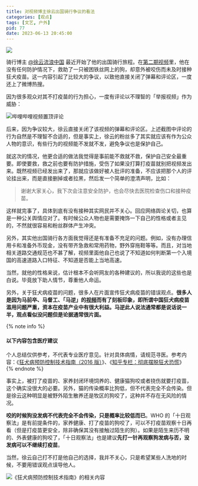```yaml
---
title: 对视频博主徐云出国骑行争议的看法
categories: [观点]
tags: [文艺, 户外]
pid: 77
date: 2023-06-13 20:45:00
---
```


![](https://cos.pinlyu.com/posts/2023/77-xuyun.webp)

骑行博主 [@徐云流浪中国](https://space.bilibili.com/697166795) 最近开始了他的出国骑行旅程。在[第二期视频](https://www.bilibili.com/BV1fh4y19747/)里，他在没有任何防护情况下，救助了一只被困铁丝网上的狗，却意外被咬伤而未及时接种狂犬疫苗。这一内容引起了比较大的争议，以致他直接关闭了弹幕和评论区，一度还上了微博热搜。

<!-- more -->

因为很多观众对其不打疫苗的行为担心，一度有评论以不理智的「举报视频」作为威胁：

![哔哩哔哩视频置顶评论](https://cos.pinlyu.com/posts/2023/77-comment.webp#500x)

后来，因为争议较大，徐云直接关闭了该视频的弹幕和评论区。上述截图中评论的行为自然是不理智不合适的，但是事实上，徐云的粉丝多了其实就应该有作为公众人物的意识，有些行为的视频能不发就不发，避免争议也是保护自己。

就这次的情况，他更合适的做法我觉得是事前能不救就不救，保护自己安全最重要。即使要救，救之前也要有防护措施，受伤了如果没打算打疫苗就别把视频发出来。既然视频已经发出来了，那就应该做好被人批评的准备，不应该把那个人的评论挂出来，而是直接删掉或者拉黑，然后发一个简单的澄清声明，比如：

 > 谢谢大家关心，我下次会注意安全防护，也会尽快去医院检查伤口和接种疫苗。

这样就完事了，具体到底有没有接种其实网民并不关心。回应网络舆论关切，也算是一种公关舆情应对了。有时候公众人物也是需要掩饰一下自己的性格或者主见的，不然就很容易和粉丝群体产生冲突。

另外，其实他出国骑行各方面我觉得还是有准备不充足的问题。例如，没有办理信用卡和准备外币现金，没有带齐急救和常用药物，野外穿拖鞋等等。而且，对当地相关道路交通规范也不甚了解，视频里面他自己也说了不知道如何判断第一个入境国的高速道路入口特征、不知道是否能上当地高速。

当然，就他的性格来说，估计根本不会听网友的各种建议的，所以我说的这些也是白说。毕竟放下助人情节，尊重他人命运。

另外，关于狂犬病疫苗的问题，很多人在片面宣传狂犬病疫苗的错误观点。**很多人是因为马前卒、马督工、「马逆」的[视频](https://www.bilibili.com/BV1ah411o7pa/)而有了刻板印象，即所谓中国狂犬病疫苗滥用问题严重，资本在疫苗产业中有很大利益。马逆此人说法通常都是说话说一半，观点看似没问题但是论据通常很片面。**

{% note info %}
#### 以下内容包含医疗建议
个人总结仅供参考，不代表专业医疗意见。针对具体病情，请规范寻医。参考内容：《[狂犬病预防控制技术指南（2016 版）](https://www.chinacdc.cn/zxdt/201602/W020160421413390729268.pdf)》、《[知乎专栏：彻底摆脱狂犬恐慌](https://zhuanlan.zhihu.com/p/44268580)》
{% endnote %}

事实上，被打了疫苗的、家养封闭环境饲养的、健康猫狗咬或者挠伤就要打疫苗，这个确实没很大的必要。另外，猫的传染概率比狗低，但不代表完全不会传染。但是徐云这种明显是被野外陌生散养还是牧区的狗咬了，这种并不存在无风险的情况。

**咬的时候狗没发病不代表完全不会传染，只是概率比较低而已**。WHO 的「十日观察法」是有前提条件的，家养健康、打了疫苗的狗咬了，可以不打疫苗观察十日再看（但是打疫苗更安全，除非确保其没有接触过陌生的狗）。如果是陌生来历不明的、外表健康的狗咬了，「十日观察法」也是建议**先打一针再观察狗发病与否，没发病可以不继续打疫苗**。

当然，徐云自己打不打是他自己的选择，我并不关心，只是希望某些人洗地的时候，不要用错误观点误导他人。

![《狂犬病预防控制技术指南》的相关内容](https://cos.pinlyu.com/posts/2023/77-guideline.webp#650x)